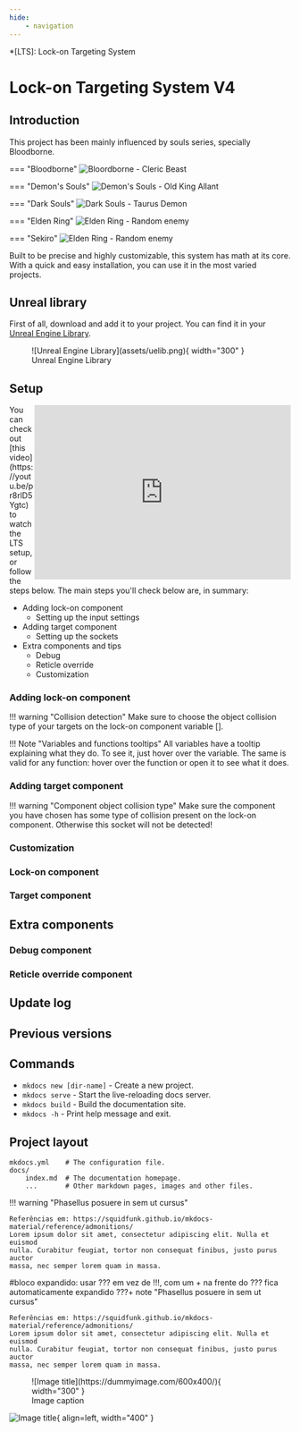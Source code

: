 ```yaml
---
hide:
    - navigation
---
```

*[LTS]: Lock-on Targeting System


# Lock-on Targeting System V4

## Introduction
This project has been mainly influenced by souls series, specially Bloodborne.

<div class="grid" markdown>

=== "Bloodborne"
    ![Bloordborne - Cleric Beast](assets/cleric-beast.jpg)

=== "Demon's Souls"
    ![Demon's Souls - Old King Allant](assets/old-king-allant.jpg)

=== "Dark Souls"
    ![Dark Souls - Taurus Demon](assets/taurus-demon.jpg)

=== "Elden Ring"
    ![Elden Ring - Random enemy](assets/elden-ring.jpg)

=== "Sekiro"
    ![Elden Ring - Random enemy](assets/sekiro.png)

</div>

Built to be precise and highly customizable, this system has math at its core. With a quick and easy installation, you can use it in the most varied projects.

## Unreal library
First of all, download and add it to your project. You can find it in your [Unreal Engine Library](https://www.unrealengine.com/marketplace/en-US/product/lock-on-targeting-system).

<figure markdown>
  ![Unreal Engine Library](assets/uelib.png){ width="300" }
  <figcaption>Unreal Engine Library</figcaption>
</figure>

## Setup
<div class="video-wrapper">
  <iframe width="459" height="312" align="right" src="https://www.youtube.com/watch?v=pr8rlD5Ygtc&list=PLHdESzTufIOS8v6lpmFAojAq0arxGNomT&index=2" frameborder="0" allowfullscreen></iframe>
</div>
You can check out [this video](https://youtu.be/pr8rlD5Ygtc) to watch the LTS setup, or follow the steps below. The main steps you'll check below are, in summary:

* Adding lock-on component
    * Setting up the input settings
* Adding target component
    * Setting up the sockets
* Extra components and tips
    * Debug
    * Reticle override
    * Customization

### Adding lock-on component

!!! warning "Collision detection"
    Make sure to choose the object collision type of your targets on the lock-on component variable [].


!!! Note "Variables and functions tooltips"
    All variables have a tooltip explaining what they do. To see it, just hover over the variable. The same is valid for any function: hover over the function or open it to see what it does.


### Adding target component

!!! warning "Component object collision type"
    Make sure the component you have chosen has some type of collision present on the lock-on component. Otherwise this socket will not be detected!


### Customization

### Lock-on component

### Target component

## Extra components

### Debug component

### Reticle override component


## Update log

## Previous versions

## Commands

* `mkdocs new [dir-name]` - Create a new project.
* `mkdocs serve` - Start the live-reloading docs server.
* `mkdocs build` - Build the documentation site.
* `mkdocs -h` - Print help message and exit.

## Project layout

    mkdocs.yml    # The configuration file.
    docs/
        index.md  # The documentation homepage.
        ...       # Other markdown pages, images and other files.

!!! warning "Phasellus posuere in sem ut cursus"
    
    Referências em: https://squidfunk.github.io/mkdocs-material/reference/admonitions/
    Lorem ipsum dolor sit amet, consectetur adipiscing elit. Nulla et euismod
    nulla. Curabitur feugiat, tortor non consequat finibus, justo purus auctor
    massa, nec semper lorem quam in massa.

#bloco expandido: usar ??? em vez de !!!, com um + na frente do ??? fica automaticamente expandido
???+ note "Phasellus posuere in sem ut cursus"
    
    Referências em: https://squidfunk.github.io/mkdocs-material/reference/admonitions/
    Lorem ipsum dolor sit amet, consectetur adipiscing elit. Nulla et euismod
    nulla. Curabitur feugiat, tortor non consequat finibus, justo purus auctor
    massa, nec semper lorem quam in massa.


<figure markdown>
  ![Image title](https://dummyimage.com/600x400/){ width="300" }
  <figcaption>Image caption</figcaption>
</figure>

![Image title](https://dummyimage.com/600x400/eee/aaa){ align=left, width="400" }